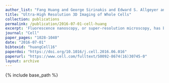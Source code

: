 ```yaml
---
author_list: "Fang Huang and George Sirinakis and Edward S. Allgeyer and Lena K. Schroeder and Whitney C. Duim and Emil B. Kromann and Thomy Phan and Felix E. Rivera-Molina and Jordan R. Myers and Irnov Irnov and Mark Lessard and Yongdeng Zhang and Mary Ann Handel and Christine Jacobs-Wagner and C. Patrick Lusk and James E. Rothman and Derek Toomre and Martin J. Booth and Joerg Bewersdorf"
title: "Ultra-High Resolution 3D Imaging of Whole Cells"
collection: publications
permalink: /publication/2016-07-01-cell-huang
excerpt: 'Fluorescence nanoscopy, or super-resolution microscopy, has become an important tool in cell biological research. However, because of its usually inferior resolution in the depth direction (50–80 nm) and rapidly deteriorating resolution in thick samples, its practical biological application has been effectively limited to two dimensions and thin samples. Here, we present the development of whole-cell 4Pi single-molecule switching nanoscopy (W-4PiSMSN), an optical nanoscope that allows imaging of three-dimensional (3D) structures at 10- to 20-nm resolution throughout entire mammalian cells. We demonstrate the wide applicability of W-4PiSMSN across diverse research fields by imaging complex molecular architectures ranging from bacteriophages to nuclear pores, cilia, and synaptonemal complexes in large 3D cellular volumes.'
journal: "Cell"
paper_pages: "1028-1040"
date: "2016-07-01"
bibtexid: "huangCell16"
paperdoi: "https://doi.org/10.1016/j.cell.2016.06.016"
paperurl: "https://www.cell.com/fulltext/S0092-8674(16)30745-0"
layout: archive
---
```


{% include base_path %}

